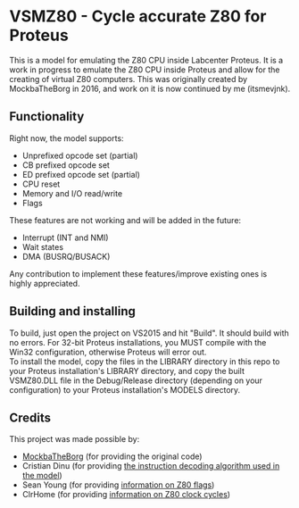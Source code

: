 # VSMZ80 - Cycle accurate Z80 for Proteus

This is a model for emulating the Z80 CPU inside Labcenter Proteus.
It is a work in progress to emulate the Z80 CPU inside Proteus and allow for the creating of virtual Z80 computers.
This was originally created by MockbaTheBorg in 2016, and work on it is now continued by me (itsmevjnk).

## Functionality

Right now, the model supports:
- Unprefixed opcode set (partial)
- CB prefixed opcode set
- ED prefixed opcode set (partial)
- CPU reset
- Memory and I/O read/write
- Flags

These features are not working and will be added in the future:
- Interrupt (INT and NMI)
- Wait states
- DMA (BUSRQ/BUSACK)

Any contribution to implement these features/improve existing ones is highly appreciated.

## Building and installing

To build, just open the project on VS2015 and hit "Build". It should build with no errors.
For 32-bit Proteus installations, you MUST compile with the Win32 configuration, otherwise Proteus will error out.  
To install the model, copy the files in the LIBRARY directory in this repo to your Proteus installation's LIBRARY directory, and copy the built VSMZ80.DLL file in the Debug/Release directory (depending on your configuration) to your Proteus installation's MODELS directory.

## Credits

This project was made possible by:
- [MockbaTheBorg](https://github.com/MockbaTheBorg) (for providing the original code)
- Cristian Dinu (for providing [the instruction decoding algorithm used in the model](http://z80.info/decoding.htm))
- Sean Young (for providing [information on Z80 flags](http://www.z80.info/z80sflag.htm))
- ClrHome (for providing [information on Z80 clock cycles](http://clrhome.org/table/))
